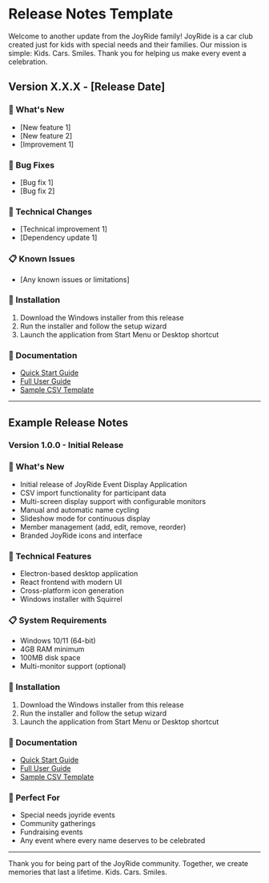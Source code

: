 # Release Notes Template

Welcome to another update from the JoyRide family! JoyRide is a car club created just for kids with special needs and their families. Our mission is simple: Kids. Cars. Smiles. Thank you for helping us make every event a celebration.

## Version X.X.X - [Release Date]

### 🎉 What's New
- [New feature 1]
- [New feature 2]
- [Improvement 1]

### 🐛 Bug Fixes
- [Bug fix 1]
- [Bug fix 2]

### 🔧 Technical Changes
- [Technical improvement 1]
- [Dependency update 1]

### 📋 Known Issues
- [Any known issues or limitations]

### 🚀 Installation
1. Download the Windows installer from this release
2. Run the installer and follow the setup wizard
3. Launch the application from Start Menu or Desktop shortcut

### 📖 Documentation
- [Quick Start Guide](https://github.com/jgilmore-dev/JoyrideNameDisplay/blob/main/docs/QUICK_START.md)
- [Full User Guide](https://github.com/jgilmore-dev/JoyrideNameDisplay/blob/main/docs/USER_GUIDE.md)
- [Sample CSV Template](https://github.com/jgilmore-dev/JoyrideNameDisplay/blob/main/sample-members.csv)

---

## Example Release Notes

### Version 1.0.0 - Initial Release

### 🎉 What's New
- Initial release of JoyRide Event Display Application
- CSV import functionality for participant data
- Multi-screen display support with configurable monitors
- Manual and automatic name cycling
- Slideshow mode for continuous display
- Member management (add, edit, remove, reorder)
- Branded JoyRide icons and interface

### 🔧 Technical Features
- Electron-based desktop application
- React frontend with modern UI
- Cross-platform icon generation
- Windows installer with Squirrel

### 📋 System Requirements
- Windows 10/11 (64-bit)
- 4GB RAM minimum
- 100MB disk space
- Multi-monitor support (optional)

### 🚀 Installation
1. Download the Windows installer from this release
2. Run the installer and follow the setup wizard
3. Launch the application from Start Menu or Desktop shortcut

### 📖 Documentation
- [Quick Start Guide](https://github.com/jgilmore-dev/JoyrideNameDisplay/blob/main/docs/QUICK_START.md)
- [Full User Guide](https://github.com/jgilmore-dev/JoyrideNameDisplay/blob/main/docs/USER_GUIDE.md)
- [Sample CSV Template](https://github.com/jgilmore-dev/JoyrideNameDisplay/blob/main/sample-members.csv)

### 🎯 Perfect For
- Special needs joyride events
- Community gatherings
- Fundraising events
- Any event where every name deserves to be celebrated

---

Thank you for being part of the JoyRide community. Together, we create memories that last a lifetime. Kids. Cars. Smiles. 
